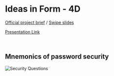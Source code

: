 # Ideas in Form - 4D 
[Official project brief](https://docs.google.com/a/newschool.edu/document/d/1g2bfUFsO3ycpkBmhfYAV1vCq5iOH0ZaZ-rptcom11W8/edit?usp=sharing) /
[Swipe slides](https://swipe.to/0527dw)

[Presentation Link](https://docs.google.com/a/newschool.edu/presentation/d/13DTW4s3z_np-Dw7HLRyhZf5fOC6OAT72YYg2TJzJpyI/edit?usp=sharing)

<br>

## Mnemonics of password security
![Security Questions](https://github.com/jacqswu/mfadt-majorstudio-1/blob/master/Assignments/images/cisco_password_resets.png)

